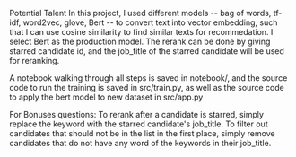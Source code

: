Potential Talent
In this project, I used different models -- bag of words, tf-idf, word2vec, glove, Bert -- to convert text into vector embedding, such that I can use cosine similarity to find similar texts for recommedation. I select Bert as the production model. The rerank can be done by giving starred candidate id, and the job_title of the starred candidate will be used for reranking.

A notebook walking through all steps is saved in notebook/, and the source code to run the training is saved in src/train.py, as well as the source code to apply the bert model to new dataset in src/app.py

For Bonuses questions:
To rerank after a candidate is starred, simply replace the keyword with the starred candidate's job_title.
To filter out candidates that should not be in the list in the first place, simply remove candidates that do not have any word of the keywords in their job_title.
